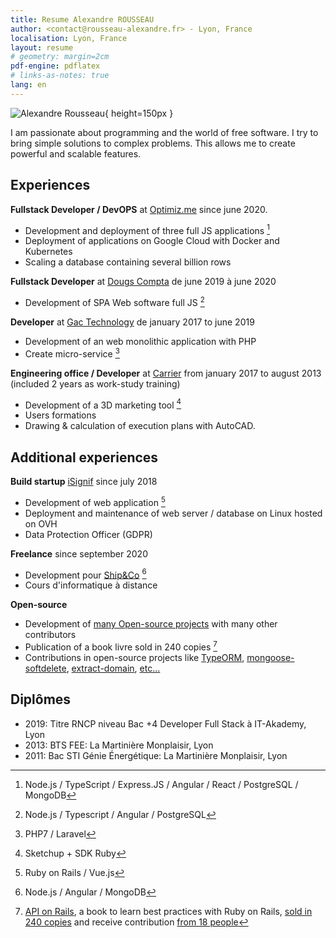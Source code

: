 ```yaml
---
title: Resume Alexandre ROUSSEAU
author: <contact@rousseau-alexandre.fr> - Lyon, France
localisation: Lyon, France
layout: resume
# geometry: margin=2cm
pdf-engine: pdflatex
# links-as-notes: true
lang: en
---
```


![Alexandre Rousseau](https://avatars.githubusercontent.com/u/11815139?v=4){ height=150px }

I am passionate about programming and the world of free software. I try to bring simple solutions to complex problems. This allows me to create powerful and scalable features.

## Experiences

**Fullstack Developer / DevOPS** at [Optimiz.me](https://optimiz.me) since june 2020.

- Development and deployment of three full JS applications [^1]
- Deployment of applications on Google Cloud with Docker and Kubernetes
- Scaling a database containing several billion rows

**Fullstack Developer** at [Dougs Compta](https://dougs.fr) de june 2019 à june 2020

- Development of SPA Web software full JS [^2]

**Developer** at [Gac Technology](https://www.gac-technology.com) de january 2017 to june 2019

- Development of an web monolithic application with PHP
- Create micro-service [^3]

**Engineering office / Developer** at [Carrier](https://carrier.com) from january 2017 to august 2013 (included 2 years as work-study training)

- Development of a 3D marketing tool [^4]
- Users formations
- Drawing & calculation of execution plans with AutoCAD.

## Additional experiences

**Build startup** [iSignif](https://isignif.fr) since july 2018

- Development of web application [^5]
- Deployment and maintenance of web server / database on Linux hosted on OVH
- Data Protection Officer (GDPR)

**Freelance** since september 2020

- Development pour [Ship&Co](https://www.shipnco.io/) [^6]
- Cours d'informatique à distance

**Open-source**

- Development of [many Open-source projects](https://github.com/madeindjs?tab=repositories&sort=stargazers) with many other contributors
- Publication of a book livre sold in 240 copies [^7]
- Contributions in open-source projects like [TypeORM](https://github.com/typeorm/typeorm/pull/7693), [mongoose-softdelete](https://github.com/riyadhalnur/mongoose-softdelete/pull/8), [extract-domain](https://github.com/bjarneo/extract-domain/pull/9), [etc...](https://github.com/search?q=madeindjs&type=issues)

## Diplômes

- 2019: Titre RNCP niveau Bac +4 Developer Full Stack à IT-Akademy, Lyon
- 2013: BTS FEE: La Martinière Monplaisir, Lyon
- 2011: Bac STI Génie Énergétique: La Martinière Monplaisir, Lyon

[^1]: Node.js / TypeScript / Express.JS / Angular / React / PostgreSQL / MongoDB
[^2]: Node.js / Typescript / Angular / PostgreSQL
[^3]: PHP7 / Laravel
[^4]: Sketchup + SDK Ruby
[^5]: Ruby on Rails / Vue.js
[^6]: Node.js / Angular / MongoDB
[^7]: [API on Rails](https://github.com/madeindjs/api_on_rails), a book to learn best practices with Ruby on Rails, [sold in 240 copies](https://leanpub.com/apionrails6/) and receive contribution [from 18 people](https://github.com/madeindjs/api_on_rails/graphs/contributors)
